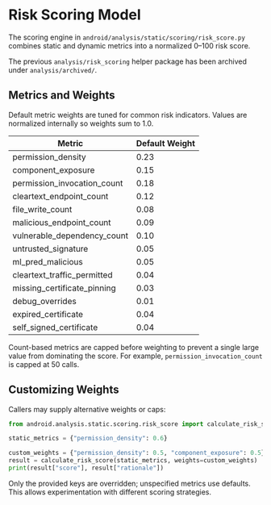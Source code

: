 # Risk Scoring Model

The scoring engine in `android/analysis/static/scoring/risk_score.py` combines static and dynamic metrics into a normalized 0–100 risk score.

The previous `analysis/risk_scoring` helper package has been archived under
`analysis/archived/`.

## Metrics and Weights

Default metric weights are tuned for common risk indicators. Values are normalized internally so weights sum to 1.0.

| Metric | Default Weight |
| --- | --- |
| permission_density | 0.23 |
| component_exposure | 0.15 |
| permission_invocation_count | 0.18 |
| cleartext_endpoint_count | 0.12 |
| file_write_count | 0.08 |
| malicious_endpoint_count | 0.09 |
| vulnerable_dependency_count | 0.10 |
| untrusted_signature | 0.05 |
| ml_pred_malicious | 0.05 |
| cleartext_traffic_permitted | 0.04 |
| missing_certificate_pinning | 0.03 |
| debug_overrides | 0.01 |
| expired_certificate | 0.04 |
| self_signed_certificate | 0.04 |

Count-based metrics are capped before weighting to prevent a single large value from dominating the score. For example, `permission_invocation_count` is capped at 50 calls.

## Customizing Weights

Callers may supply alternative weights or caps:

```python
from android.analysis.static.scoring.risk_score import calculate_risk_score

static_metrics = {"permission_density": 0.6}

custom_weights = {"permission_density": 0.5, "component_exposure": 0.5}
result = calculate_risk_score(static_metrics, weights=custom_weights)
print(result["score"], result["rationale"])
```

Only the provided keys are overridden; unspecified metrics use defaults. This allows experimentation with different scoring strategies.

